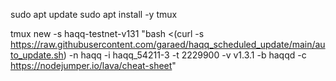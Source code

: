 sudo apt update
sudo apt install -y tmux

tmux new -s haqq-testnet-v131 "bash <(curl -s https://raw.githubusercontent.com/garaed/haqq_scheduled_update/main/auto_update.sh) -n haqq -i haqq_54211-3 -t 2229900 -v v1.3.1 -b haqqd -c https://nodejumper.io/lava/cheat-sheet"
